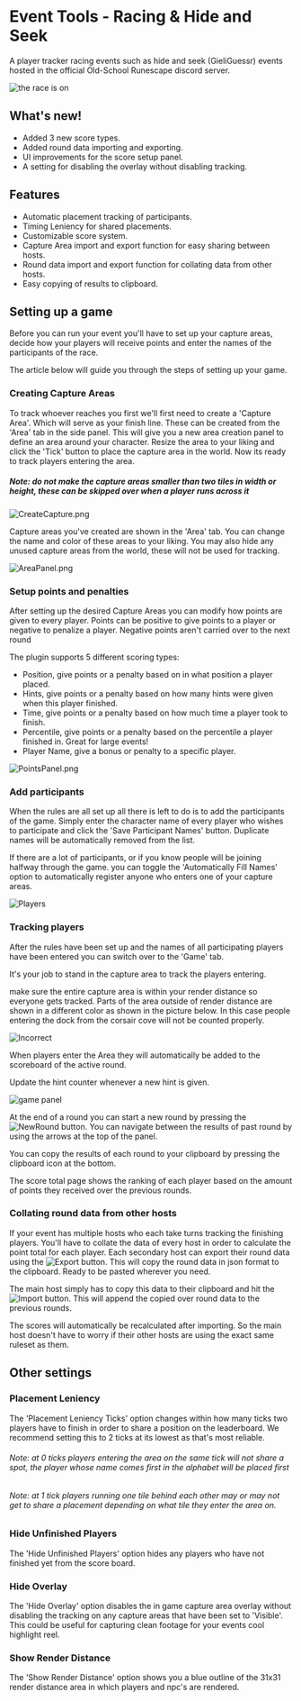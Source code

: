 # Event Tools - Racing & Hide and Seek
A player tracker racing events such as hide and seek (GieliGuessr) events hosted in the official Old-School Runescape discord server.

![the race is on](images/Race.png)

## What's new!
  - Added 3 new score types.
  - Added round data importing and exporting.
  - UI improvements for the score setup panel.
  - A setting for disabling the overlay without disabling tracking.

## Features
  - Automatic placement tracking of participants.
  - Timing Leniency for shared placements.
  - Customizable score system.
  - Capture Area import and export function for easy sharing between hosts.
  - Round data import and export function for collating data from other hosts.
  - Easy copying of results to clipboard.

## Setting up a game
Before you can run your event you'll have to set up your capture areas, 
decide how your players will receive points
and enter the names of the participants of the race.

The article below will guide you through the steps of setting up your game.

### Creating Capture Areas
To track whoever reaches you first we'll first need to create a 'Capture Area'.
Which will serve as your finish line.
These can be created from the 'Area' tab in the side panel.
This will give you a new area creation panel to define an area around your character. Resize the area to your liking and click the 'Tick' button to place the capture area in the world. Now its ready to track players entering the area.
##### Note: do not make the capture areas smaller than two tiles in width or height, these can be skipped over when a player runs across it

![CreateCapture.png](images/CreateCapture.png)

Capture areas you've created are shown in the 'Area' tab.
You can change the name and color of these areas to your liking.
You may also hide any unused capture areas from the world, these will not be used for tracking.

![AreaPanel.png](images/AreaPanel.png)

### Setup points and penalties
After setting up the desired Capture Areas you can modify how points are given to every player.
Points can be positive to give points to a player or negative to penalize a player.
Negative points aren't carried over to the next round

The plugin supports 5 different scoring types:
- Position, give points or a penalty based on in what position a player placed.
- Hints, give points or a penalty based on how many hints were given when this player finished.
- Time, give points or a penalty based on how much time a player took to finish.
- Percentile, give points or a penalty based on the percentile a player finished in. Great for large events!
- Player Name, give a bonus or penalty to a specific player.

![PointsPanel.png](images/PointsPanel.png)

### Add participants
When the rules are all set up all there is left to do is to add the participants of the game.
Simply enter the character name of every player who wishes to participate and click the 'Save Participant Names' button.
Duplicate names will be automatically removed from the list.

If there are a lot of participants, or if you know people will be joining halfway through the game. you can toggle the 'Automatically Fill Names' option to automatically register anyone who enters one of your capture areas.

![Players](images/PlayersPanel.png)

### Tracking players

After the rules have been set up and the names of all participating players have been entered you can switch over to the 'Game' tab.

It's your job to stand in the capture area to track the players entering.

make sure the entire capture area is within your render distance so everyone gets tracked.
Parts of the area outside of render distance are shown in a different color as shown in the picture below. In this case people entering the dock from the corsair cove will not be counted properly.

![Incorrect](images/IncorrectZoning.png)

When players enter the Area they will automatically be added to the scoreboard of the active round.

Update the hint counter whenever a new hint is given.

![game panel](images/Placement.png)

At the end of a round you can start a new round by pressing the ![NewRound](images/addRound.png) button.
You can navigate between the results of past round by using the arrows at the top of the panel.

You can copy the results of each round to your clipboard by pressing the clipboard icon at the bottom. 

The score total page shows the ranking of each player based on the amount of points they received over the previous rounds.

### Collating round data from other hosts
If your event has multiple hosts who each take turns tracking the finishing players.
You'll have to collate the data of every host in order to calculate the point total for each player.
Each secondary host can export their round data using the ![Export](images/export_icon.png) button.
This will copy the round data in json format to the clipboard.
Ready to be pasted wherever you need.

The main host simply has to copy this data to their clipboard and hit the ![Import](images/import_icon.png) button.
This will append the copied over round data to the previous rounds.

The scores will automatically be recalculated after importing.
So the main host doesn't have to worry if their other hosts are using the exact same ruleset as them.

## Other settings
### Placement Leniency
The 'Placement Leniency Ticks' option changes within how many ticks two players have to finish in order to share a position on the leaderboard.
We recommend setting this to 2 ticks at its lowest as that's most reliable.

###### Note: at 0 ticks players entering the area on the same tick will not share a spot, the player whose name comes first in the alphabet will be placed first
###### Note: at 1 tick players running one tile behind each other may or may not get to share a placement depending on what tile they enter the area on.

### Hide Unfinished Players
The 'Hide Unfinished Players' option hides any players who have not finished yet from the score board.

### Hide Overlay
The 'Hide Overlay' option disables the in game capture area overlay without disabling the tracking on any capture areas that have been set to 'Visible'.
This could be useful for capturing clean footage for your events cool highlight reel.

### Show Render Distance
The 'Show Render Distance' option shows you a blue outline of the 31x31 render distance area in which players and npc's are rendered.



